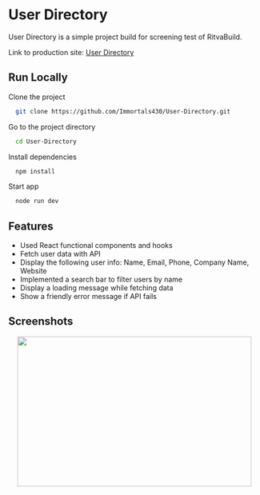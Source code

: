 
# User Directory

User Directory is a simple project build for screening test of RitvaBuild.

Link to production site: [User Directory](https://user-directory-immortals430.netlify.app/)


## Run Locally

Clone the project

```bash
  git clone https://github.com/Immortals430/User-Directory.git
```

Go to the project directory

```bash
  cd User-Directory
```


Install dependencies

```bash
  npm install
```

Start app

```bash
  node run dev
```




## Features
- Used React functional components and hooks
- Fetch user data with API
- Display the following user info: Name, Email, Phone, Company Name, Website
- Implemented a search bar to filter users by name
- Display a loading message while fetching data
- Show a friendly error message if API fails



## Screenshots


<p align="center" >
<img src="https://github.com/user-attachments/assets/bb0fd936-3c72-469b-b709-4c1b8021aa93" width="468" height="300" />
</p>


